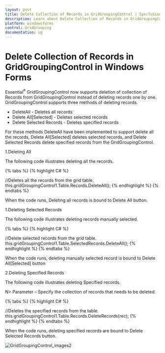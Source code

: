 ```yaml
---
layout: post
title: Delete Collection of Records in GridGroupingControl | Syncfusion
description: Learn about Delete Collection of Records in GridGroupingControl support in Syncfusion® Windows Forms GridGrouping control, its elements and more details.
platform: windowsforms
control: GridGrouping
documentation: ug
---
```

# Delete Collection of Records in GridGroupingControl in Windows Forms



Essential<sup>®</sup> GridGroupingControl now supports deletion of collection of Records from GridGroupingControl instead of deleting records one by one. GridGroupingControl supports three methods of deleting records.

* DeleteAll - Deletes all records
* Delete All[Selected] - Deletes selected records
* Delete Selected Records - Deletes specified records

For these methods DeleteAll have been implemented to support delete all the records, Delete All[Selected] deletes selected records, and Delete Selected Records delete specified records from the GridGroupingControl. 

1.Deleting All

The following code illustrates deleting all the records.

{% tabs %}
{% highlight C# %} 

//Deletes all the records from the grid table.
this.gridGroupingControl1.Table.Records.DeleteAll();
 {% endhighlight %}
{% endtabs %}

When the code runs, Deleting all records is bound to Delete All button.

1.Deleting Selected Records

The following code illustrates deleting records manually selected.  

{% tabs %}
{% highlight C# %}  

//Delete selected records from the grid table. 
this.gridGroupingControl1.Table.SelectedRecords.DeleteAll();
{% endhighlight %}
{% endtabs %}

When the code runs, deleting manually selected record is bound to Delete All[Selected] button  

2.Deleting Specified Records

The following code illustrates deleting Specified records.

N> Parameter – Specify the collection of records that needs to be deleted.


{% tabs %}
{% highlight C# %}  

//Deletes the specified records from the table. 
 this.gridGroupingControl1.Table.Records.DeleteRecords(rec);
 {% endhighlight %}
{% endtabs %}

When the code runs, deleting specified records are bound to Delete Selected Records button. 

 ![GridGroupingControl_images2](Delete-Collection-of-Records-in-GridGroupingControl_images/Delete-Collection-of-Records-in-GridGroupingControl_img2.png)
